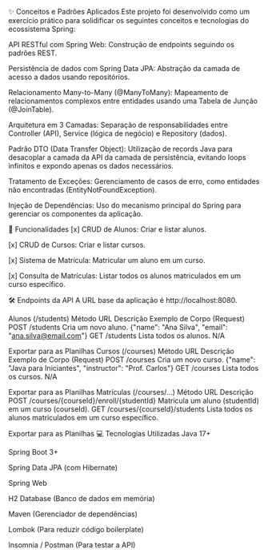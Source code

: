 ✨ Conceitos e Padrões Aplicados
Este projeto foi desenvolvido como um exercício prático para solidificar os seguintes conceitos e tecnologias do ecossistema Spring:

API RESTful com Spring Web: Construção de endpoints seguindo os padrões REST.

Persistência de dados com Spring Data JPA: Abstração da camada de acesso a dados usando repositórios.

Relacionamento Many-to-Many (@ManyToMany): Mapeamento de relacionamentos complexos entre entidades usando uma Tabela de Junção (@JoinTable).

Arquitetura em 3 Camadas: Separação de responsabilidades entre Controller (API), Service (lógica de negócio) e Repository (dados).

Padrão DTO (Data Transfer Object): Utilização de records Java para desacoplar a camada da API da camada de persistência, evitando loops infinitos e expondo apenas os dados necessários.

Tratamento de Exceções: Gerenciamento de casos de erro, como entidades não encontradas (EntityNotFoundException).

Injeção de Dependências: Uso do mecanismo principal do Spring para gerenciar os componentes da aplicação.

🚀 Funcionalidades
[x] CRUD de Alunos: Criar e listar alunos.

[x] CRUD de Cursos: Criar e listar cursos.

[x] Sistema de Matrícula: Matricular um aluno em um curso.

[x] Consulta de Matrículas: Listar todos os alunos matriculados em um curso específico.

🛠️ Endpoints da API
A URL base da aplicação é http://localhost:8080.

Alunos (/students)
Método	URL	Descrição	Exemplo de Corpo (Request)
POST	/students	Cria um novo aluno.	{"name": "Ana Silva", "email": "ana.silva@email.com"}
GET	/students	Lista todos os alunos.	N/A

Exportar para as Planilhas
Cursos (/courses)
Método	URL	Descrição	Exemplo de Corpo (Request)
POST	/courses	Cria um novo curso.	{"name": "Java para Iniciantes", "instructor": "Prof. Carlos"}
GET	/courses	Lista todos os cursos.	N/A

Exportar para as Planilhas
Matrículas (/courses/...)
Método	URL	Descrição
POST	/courses/{courseId}/enroll/{studentId}	Matricula um aluno (studentId) em um curso (courseId).
GET	/courses/{courseId}/students	Lista todos os alunos matriculados em um curso específico.

Exportar para as Planilhas
💻 Tecnologias Utilizadas
Java 17+

Spring Boot 3+

Spring Data JPA (com Hibernate)

Spring Web

H2 Database (Banco de dados em memória)

Maven (Gerenciador de dependências)

Lombok (Para reduzir código boilerplate)

Insomnia / Postman (Para testar a API)
